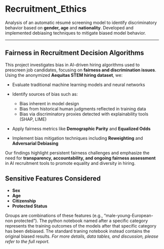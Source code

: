 # Recruitment_Ethics

Analysis of an automatic résumé screening model to identify discriminatory behavior based on **gender, age** and **nationality**. Developed and implemented debiasing techniques to mitigate biased model behavior.

---

## Fairness in Recruitment Decision Algorithms

This project investigates bias in AI-driven hiring algorithms used to prescreen job candidates, focusing on **fairness and discrimination issues**. Using the anonymized **Aequitas STEM hiring dataset**, we:

- Evaluate traditional machine learning models and neural networks  
- Identify sources of bias such as:  
  - Bias inherent in model design  
  - Bias from historical human judgments reflected in training data  
  - Bias via discriminatory proxies detected with explainability tools (SHAP, LIME)  

- Apply fairness metrics like **Demographic Parity** and **Equalized Odds**  
- Implement bias mitigation techniques including **Reweighting** and **Adversarial Debiasing**

Our findings highlight persistent fairness challenges and emphasize the need for **transparency, accountability, and ongoing fairness assessment** in AI recruitment tools to promote equality and diversity in hiring.

## Sensitive Features Considered

- **Sex**  
- **Age**  
- **Citizenship**  
- **Protected Status**

Groups are combinations of these features (e.g., “male-young-European-non protected”). The python notebook named after a specific category represents the training outcomes of the models after that specific category has been debiased. The standard traning notebook instead contains the original biased results.
*For more details, data tables, and discussion, please refer to the full report.*



